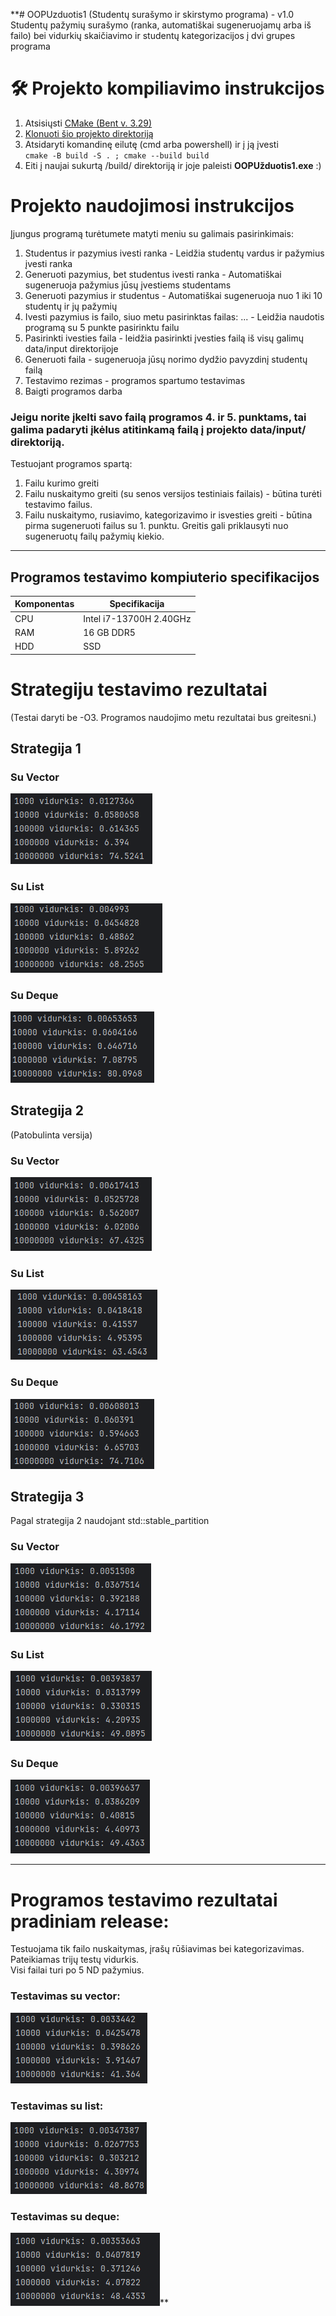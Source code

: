 **# OOPUzduotis1 (Studentų surašymo ir skirstymo programa) - v1.0
Studentų pažymių surašymo (ranka, automatiškai sugeneruojamų arba iš failo) bei vidurkių skaičiavimo ir studentų
kategorizacijos į dvi grupes programa </br>

# 🛠️ Projekto kompiliavimo instrukcijos
1. Atsisiųsti [CMake (Bent v. 3.29)](https://cmake.org/download/)
2. [Klonuoti šio projekto direktoriją](https://docs.github.com/en/repositories/creating-and-managing-repositories/cloning-a-repository)
3. Atsidaryti komandinę eilutę (cmd arba powershell) ir į ją įvesti </br> `cmake -B build -S . ; cmake --build build`
4. Eiti į naujai sukurtą /build/ direktoriją ir joje paleisti <strong>OOPUžduotis1.exe</strong> :)

# Projekto naudojimosi instrukcijos
Įjungus programą turėtumete matyti meniu su galimais pasirinkimais:
1. Studentus ir pazymius ivesti ranka - Leidžia studentų vardus ir pažymius įvesti ranka
2. Generuoti pazymius, bet studentus ivesti ranka - Automatiškai sugeneruoja pažymius jūsų įvestiems studentams
3. Generuoti pazymius ir studentus - Automatiškai sugeneruoja nuo 1 iki 10 studentų ir jų pažymių
4. Ivesti pazymius is failo, siuo metu pasirinktas failas: ... - Leidžia naudotis programą su 5 punkte pasirinktu failu
5. Pasirinkti ivesties faila - leidžia pasirinkti įvesties failą iš visų galimų data/input direktorijoje
6. Generuoti faila - sugeneruoja jūsų norimo dydžio pavyzdinį studentų failą
7. Testavimo rezimas - programos spartumo testavimas
8. Baigti programos darba

### Jeigu norite įkelti savo failą programos 4. ir 5. punktams, tai galima padaryti įkėlus atitinkamą failą į projekto data/input/ direktoriją. </br>

Testuojant programos spartą:
1. Failu kurimo greiti
2. Failu nuskaitymo greiti (su senos versijos testiniais failais) - būtina turėti testavimo failus.
3. Failu nuskaitymo, rusiavimo, kategorizavimo ir isvesties greiti - būtina pirma sugeneruoti failus su 1. punktu.
Greitis gali priklausyti nuo sugeneruotų failų pažymių kiekio.

-----------------------------
## Programos testavimo kompiuterio specifikacijos
| Komponentas | Specifikacija           |
|-------------|-------------------------|
| CPU         | Intel i7-13700H 2.40GHz |
| RAM         | 16 GB DDR5              |
| HDD         | SSD                     |

# Strategiju testavimo rezultatai
(Testai daryti be -O3. Programos naudojimo metu rezultatai bus greitesni.)

## Strategija 1
### Su Vector
![S1_Vector](img/S1_Vec.png)
### Su List
![S1_List](img/S1_List.png)
### Su Deque
![S1_Deque](img/S1_Deque.png)
</br>

## Strategija 2
(Patobulinta versija)
### Su Vector
![img.png](img/S2_Vec.png)
### Su List
![img_1.png](img/S2_List.png)
### Su Deque
![img_2.png](img/S2_Deque.png)
</br>

## Strategija 3
Pagal strategija 2 naudojant std::stable_partition
### Su Vector
![img.png](img/S3_Vec.png)
### Su List
![img_1.png](img/S3_List.png)
### Su Deque
![img_2.png](img/S3_Deque.png)
</br>

-------------------------
# Programos testavimo rezultatai pradiniam release:
Testuojama tik failo nuskaitymas, įrašų rūšiavimas bei kategorizavimas. Pateikiamas trijų testų vidurkis. </br>
Visi failai turi po 5 ND pažymius.
### Testavimas su vector:
![img.png](img/img.png)

### Testavimas su list:
![img_1.png](img/img_1.png)

### Testavimas su deque:
![img_2.png](img/img_2.png)** 